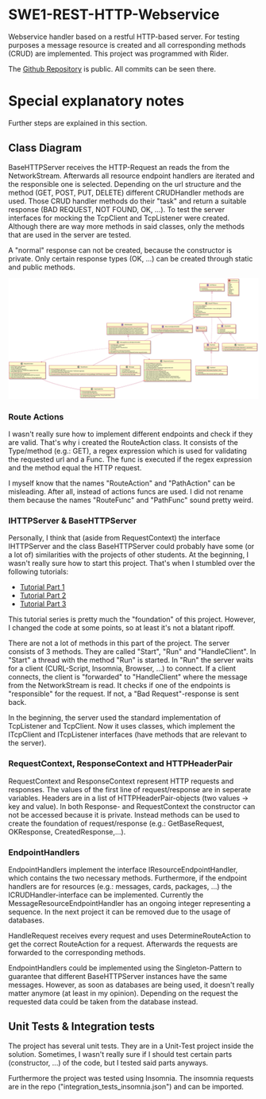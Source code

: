 # SWE1-REST-HTTP-Webservice

Webservice handler based on a restful HTTP-based server. For testing purposes a message resource is created and all corresponding methods (CRUD) are implemented. This project was programmed with Rider.

The [Github Repository](https://github.com/kretmatt/SWE1-REST-HTTP-Webservice) is public. All commits can be seen there.

# Special explanatory notes

Further steps are explained in this section.

## Class Diagram

BaseHTTPServer receives the HTTP-Request an reads the from the NetworkStream. Afterwards all resource endpoint handlers are iterated and the responsible one is selected. Depending on the url structure and the method (GET, POST, PUT, DELETE) different CRUDHandler methods are used. Those CRUD handler methods do their "task" and return a suitable response (BAD REQUEST, NOT FOUND, OK, ...). To test the server interfaces for mocking the TcpClient and TcpListener were created. Although there are way more methods in said classes, only the methods that are used in the server are tested.

A "normal" response can not be created, because the constructor is private. Only certain response types (OK, ...) can be created through static and public methods.

![Class diagram of the project](./httprestserver_classdiagram/httprestserver_classdiagram.svg)

### Route Actions

I wasn't really sure how to implement different endpoints and check if they are valid. That's why i created the RouteAction class. It consists of the Type/method (e.g.: GET), a regex expression which is used for validating the requested url and a Func. The func is executed if the regex expression and the method equal the HTTP request.

I myself know that the names "RouteAction" and "PathAction" can be misleading. After all, instead of actions funcs are used. I did not rename them because the names "RouteFunc" and "PathFunc" sound pretty weird.

### IHTTPServer & BaseHTTPServer

Personally, I think that (aside from RequestContext) the interface IHTTPServer and the class BaseHTTPServer could probably have some (or a lot of) similarities with the projects of other students. At the beginning, I wasn't really sure how to start this project. That's when I stumbled over the following tutorials:

* [Tutorial Part 1](https://youtu.be/HFnJLv2Q1go)
* [Tutorial Part 2](https://youtu.be/8d5JWDuG2Tg)
* [Tutorial Part 3](https://youtu.be/PPX2V10eQkI)

This tutorial series is pretty much the "foundation" of this project. However, I changed the code at some points, so at least it's not a blatant ripoff.

There are not a lot of methods in this part of the project. The server consists of 3 methods. They are called "Start", "Run" and "HandleClient". In "Start" a thread with the method "Run" is started. In "Run" the server waits for a client (CURL-Script, Insomnia, Browser, ...) to connect. If a client connects, the client is "forwarded" to "HandleClient" where the message from the NetworkStream is read. It checks if one of the endpoints is "responsible" for the request. If not, a "Bad Request"-response is sent back.

In the beginning, the server used the standard implementation of TcpListener and TcpClient. Now it uses classes, which implement the ITcpClient and ITcpListener interfaces (have methods that are relevant to the server).

### RequestContext, ResponseContext and HTTPHeaderPair

RequestContext and ResponseContext represent HTTP requests and responses. The values of the first line of request/response are in seperate variables. Headers are in a list of HTTPHeaderPair-objects (two values -> key and value). In both Response- and RequestContext the constructor can not be accessed because it is private. Instead methods can be used to create the foundation of request/response (e.g.: GetBaseRequest, OKResponse, CreatedResponse,...).

### EndpointHandlers

EndpointHandlers implement the interface IResourceEndpointHandler, which contains the two necessary methods. Furthermore, if the endpoint handlers are for resources (e.g.: messages, cards, packages, ...) the ICRUDHandler-interface can be implemented. Currently the MessageResourceEndpointHandler has an ongoing integer representing a sequence. In the next project it can be removed due to the usage of databases.

HandleRequest receives every request and uses DetermineRouteAction to get the correct RouteAction for a request. Afterwards the requests are forwarded to the corresponding methods.

EndpointHandlers could be implemented using the Singleton-Pattern to guarantee that different BaseHTTPServer instances have the same messages. However, as soon as databases are being used, it doesn't really matter anymore (at least in my opinion). Depending on the request the requested data could be taken from the database instead.

## Unit Tests & Integration tests

The project has several unit tests. They are in a Unit-Test project inside the solution. Sometimes, I wasn't really sure if I should test certain parts (constructor, ...) of the code, but I tested said parts anyways.

Furthermore the project was tested using Insomnia. The insomnia requests are in the repo ("integration_tests_insomnia.json") and can be imported.

